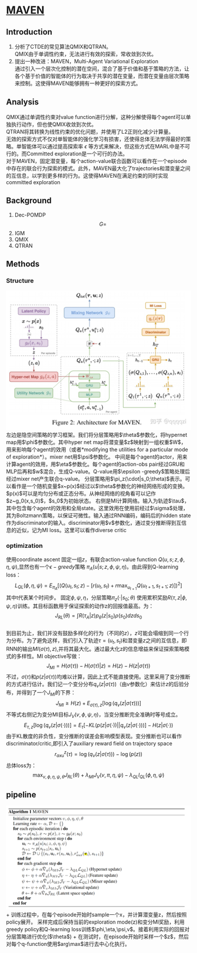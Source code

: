 # [MAVEN](https://arxiv.org/pdf/1910.07483.pdf)
## Introduction
1. 分析了CTDE的常见算法QMIX和QTRAN。  
QMIX由于单调性约束，无法进行有效的探索，常收敛到次优。
2. 提出一种改进：MAVEN，Multi-Agent Variational Exploration  
通过引入一个层次化控制的潜在空间，混合了基于价值和基于策略的方法，让各个基于价值的智能体的行为取决于共享的潜在变量，而潜在变量由层次策略来控制。这使得MAVEN能够拥有一种更好的探索方式。

## Analysis
QMIX通过单调性约束对value function进行分解，这种分解使得每个agent可以单独执行动作，但也使QMIX收敛到次优。  
QTRAN将其转换为线性约束的优化问题，并使用了L2正则化减少计算量。  
无效的探索方式不仅对单智能体的强化学习有损害，还使得总体无法学得最好的策略。单智能体可以通过提高探索率 $\epsilon$ 等方式来解决，但这些方式在MARL中是不可行的。而Committed exploration是一个可行的办法。  
对于MAVEN，固定潜变量，每个action-value联合函数可以看作在一个episode中存在的联合行为探索的模式。此外，MAVEN最大化了trajectories和潜变量之间的互信息，以学到更多样的行为。这使得MAVEN在满足约束的同时实现committed exploration

## Background
1. Dec-POMDP  
$$G = $$
2. IGM
3. QMIX
4. QTRAN

## Methods
### Structure
<img src="https://github.com/EthanYang233/MyWiki/blob/master/pics/MAVEN.jpg?raw=true">  
左边是隐空间策略的学习框架。我们将分层策略用$\theta$参数化，将hypernet map用$\phi$参数化。其中hyper net map将潜变量$z$映射到一组权重$W$，用来影响每个agent的效用（或者*modifying the utilities for a particular mode of exploration*）。mixer net用$\psi$参数化。  
中间是每个agent的actor，用来计算agent的效用，用$\eta$参数化。每个agent的action-obs pair经过GRU和MLP后再和$w$混合，生成Q-value。Q-value用$\epsilon -greedy$策略处理后经过mixer net产生联合q-value。  
分层策略用$\pi_z(\cdot|s_0;\theta)$表示。可以看作是一个随机变量$x~p(x)$经过以$\theta$参数化的神经网络形成的变换。$p(x)$可以是均匀分布或正态分布。从神经网络的视角看可以记作$z~g_0(x,s_0)$，$s_0$为初始状态。  
右侧是MI计算网络。输入为轨迹$\tau$，其中包含每个agent的效用和全局state。这里效用在使用前经过$\sigma$处理，其为Boltzmann策略，以保证可微性。输入通过RNN编码，编码后的hidden state作为discriminator的输入。discriminator用$v$参数化，通过变分推断得到互信息的近似，记为MI loss。这里可以看作diverse critic

### optimization
使用coordinate ascent
固定一组$z$，有联合action-value function $Q(u,s;z,\phi,\eta,\psi)$,显然也有一个$\epsilon -greedy$策略 $\pi_A(u|s;z,\phi,\psi,\eta)$。由此得到Q-learning loss：
$$L_{QL}(\phi,\eta,\psi) = E_{\pi_A}[(Q(u_t,s_t;z)-[r(u_t,s_t)+r\max_{u_{t+1}}Q(u_{t+1},s_{t+1};z)])^2]$$
其中t代表某个时间步。  固定$\phi,\psi,\eta$，分层策略$\pi_z(\cdot|s_0;\theta)$ 使用累积奖励$R(\tau,z|\phi,\psi,\eta)$训练。其目标函数用于保证探索的动作z的回报值最高。为：
$$J_{RL}(\theta) = \int R(\tau_A|z)p_\theta(z|s_0)\rho(s_0)dzds_0$$  
到目前为止，我们并没有鼓励多样化的行为（不同的$z$），$z$可能会塌缩到同一个行为分布。为了避免这样，我们引入了轨迹$\tau = {(u_t,s_t)}$和潜变量$z$之间的互信息，即RNN的输出$MI(\sigma(\tau),z)$,并将其最大化。通过最大化z的信息增益来保证探索策略模式的多样性。MI objective写做：
$$J_{MI} = H(\sigma(\tau))-H(\sigma(\tau)|z) = H(z)-H(z|\sigma(\tau))$$
不过，$\sigma(\tau)$和$p(z|\sigma(\tau))$均难以计算，因此上式不能直接使用。这里采用了变分推断的方式进行估计。我们记一个变分分布$q_v(z|\sigma(\tau))$（由$v$参数化）来估计$z$的后验分布，并得到了一个$J_{MI}$的下界：
$$J_{MI}\ge H(z) + E_{\sigma(\tau),z}[\log(q_v(z|\sigma(\tau)))]$$
不等式右侧记为变分MI目标$J_V(v,\phi,\psi,\eta)$，当变分推断完全准确时等号成立。
$$E_{\tau,z}[\log(q_v(z|\sigma(\cdot)))] = E_{\tau}[-KL(p(z|\sigma(\cdot))||q_v(z|\sigma(\cdot)))] - H(z|\sigma(\cdot))$$
由于KL散度的非负性，变分推断的误差会影响模型表现。变分推断也可以看作discriminator/critic,即引入了auxiliary reward field on trajectory space
$$r^z_{axu}(\tau) = \log(q_v(z|\sigma(\tau))) - \log(p(z))$$
总体loss为：
$$\max_{v,\phi,\eta,\psi,\theta}J_{RL}(\theta) + \lambda_{MI}J_V(v,\pi,\eta,\psi) - \lambda_{QL}l_{QL}(\phi,\eta,\psi)$$

## pipeline
<img src="https://github.com/EthanYang233/MyWiki/blob/master/pics/MAVEN1.png?raw=true">  
+ 训练过程中，在每个episode开始时sample一个x，并计算潜变量z，然后按照policy展开。  
采样完成后保持当前的exploration mode(z)和变分MI奖励，利用greedy policy和Q-learning loss训练$\phi,\eta,\psi,v$。接着利用实际的回报对分层策略进行优化($\theta$)  
+ 在测试时，在episode开始时采样一个$z$，然后对每个q-function使用$arg\max$进行去中心化执行。